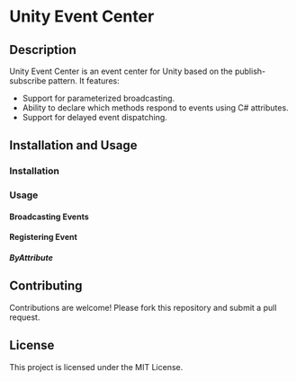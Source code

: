 # Unity Event Center

## Description

Unity Event Center is an event center for Unity based on the publish-subscribe pattern. It features:

- Support for parameterized broadcasting.
- Ability to declare which methods respond to events using C# attributes.
- Support for delayed event dispatching.

## Installation and Usage

### Installation

### Usage

#### Broadcasting Events

#### Registering Event

##### ByAttribute

## Contributing

Contributions are welcome! Please fork this repository and submit a pull request.

## License

This project is licensed under the MIT License.
